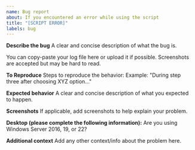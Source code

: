 ```yaml
---
name: Bug report
about: If you encountered an error while using the script
title: "[SCRIPT ERROR]"
labels: bug
---
```


**Describe the bug**
A clear and concise description of what the bug is.

You can copy-paste your log file here or upload it if possible. Screenshots are accepted but may be hard to read. 

**To Reproduce**
Steps to reproduce the behavior:
Example: "During step three after choosing XYZ option..."

**Expected behavior**
A clear and concise description of what you expected to happen.

**Screenshots**
If applicable, add screenshots to help explain your problem.

**Desktop (please complete the following information):**
Are you using Windows Server 2016, 19, or 22?

**Additional context**
Add any other context/info about the problem here.
